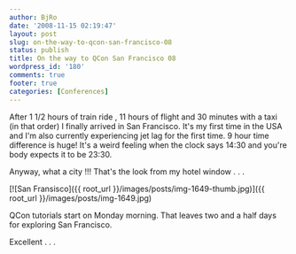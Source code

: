 ```yaml
---
author: BjRo
date: '2008-11-15 02:19:47'
layout: post
slug: on-the-way-to-qcon-san-francisco-08
status: publish
title: On the way to QCon San Francisco 08
wordpress_id: '180'
comments: true
footer: true
categories: [Conferences]
---
```


After 1 1/2 hours of train ride , 11 hours of flight and 30 minutes with a taxi (in that order) I finally arrived in San Francisco. It's my first
time in the USA and I'm also currently experiencing jet lag for the first time. 9 hour time difference is huge! It's a weird feeling when
the clock says 14:30 and you're body expects it to be 23:30. 
 
Anyway, what a city !!! That's the look from my hotel window . . . 

[![San Fransisco]({{ root_url }}/images/posts/img-1649-thumb.jpg)]({{ root_url }}/images/posts/img-1649.jpg)

QCon tutorials start on Monday morning. That leaves two and a half days for exploring San Francisco. 

Excellent . . .
